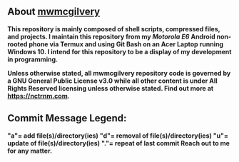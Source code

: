 <head>
<meta charset="UTF-8"> 
<meta name="description" content="Matthew McGilvery's remote Git repository"> 
<meta name="keywords" content="Bash, Android, Github, HTML, Shell, Termux, Nctrnm, Shell Scripting"> 
<meta name="author" content="Matthew McGilvery">  <h2>About <u>mwmcgilvery</u></h2>
<b>This repository is mainly composed of shell scripts, compressed files, and projects. 
I maintain this repository from my <i>Motorola E6</i> Android non-rooted phone via Termux and using Git Bash on an Acer Laptop running Windows 10. I intend for this repository to be a display of my development in programming.</b> 

<b>Unless otherwise stated, all mwmcgilvery repository code is governed by a GNU General Public License v3.0 while all other content is under All Rights Reserved licensing unless otherwise stated. 
Find out more at <l>https://nctrnm.com</l>.
</b>

<h2> Commit Message Legend: </h2>
<b>
"a"= add file(s)/directory(ies)
"d"= removal of file(s)/directory(ies)
"u"= update of file(s)/directory(ies)
"."= repeat of last commit
Reach out to me for any matter.
</b>
</head>
